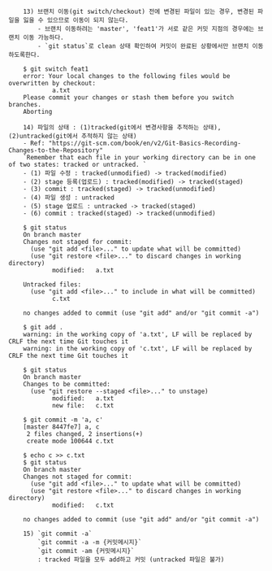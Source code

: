 


		13) 브랜치 이동(git switch/checkout) 전에 변경된 파일이 있는 경우, 변경된 파일을 잃을 수 있으므로 이동이 되지 않는다.
			- 브랜치 이동하려는 'master', 'feat1'가 서로 같은 커밋 지점의 경우에는 브랜치 이동 가능하다.
			- `git status`로 clean 상태 확인하여 커밋이 완료된 상황에서만 브랜치 이동하도록한다.
			
```	//* Working Dirctory 내의 변경된 파일이 존재한 상황에서 'master'에서 'feat1'으로 브랜치 이동할 때 error 발생
	$ git switch feat1
	error: Your local changes to the following files would be overwritten by checkout:
			a.txt
	Please commit your changes or stash them before you switch branches.
	Aborting
```

		14) 파일의 상태 : (1)tracked(git에서 변경사항을 추적하는 상태), (2)untracked(git에서 추적하지 않는 상태)
		- Ref: "https://git-scm.com/book/en/v2/Git-Basics-Recording-Changes-to-the-Repository"
		`Remember that each file in your working directory can be in one of two states: tracked or untracked. `
		- (1) 파일 수정 : tracked(unmodified) -> tracked(modified)
		- (2) stage 등록(업로드) : tracked(modified) -> tracked(staged)
		- (3) commit : tracked(staged) -> tracked(unmodified)
		- (4) 파일 생성 : untracked
		- (5) stage 업로드 : untracked -> tracked(staged)
		- (6) commit : tracked(staged) -> tracked(unmodified)
```	//* a.txt는 수정된 파일로서 tracked상태이며, c.txt는 생성한 파일로서 untracked상태
	$ git status
	On branch master
	Changes not staged for commit:
	  (use "git add <file>..." to update what will be committed)
	  (use "git restore <file>..." to discard changes in working directory)
			modified:   a.txt

	Untracked files:
	  (use "git add <file>..." to include in what will be committed)
			c.txt

	no changes added to commit (use "git add" and/or "git commit -a")

```
``` //* a.txt와 c.txt를 stage영역에 등록하면, 두 파일 모두 tracked상태가 된다.
	$ git add .
	warning: in the working copy of 'a.txt', LF will be replaced by CRLF the next time Git touches it
	warning: in the working copy of 'c.txt', LF will be replaced by CRLF the next time Git touches it

	$ git status
	On branch master
	Changes to be committed:
	  (use "git restore --staged <file>..." to unstage)
			modified:   a.txt
			new file:   c.txt
```
``` //* stage에 등록된 파일들을 commit하고나면 tracked의 Unmodified 상태가 된다.
	$ git commit -m 'a, c'
	[master 8447fe7] a, c
	 2 files changed, 2 insertions(+)
	 create mode 100644 c.txt
```
``` //*	파일을 수정하면 tracked의 modified상태가 된다.
	$ echo c >> c.txt
	$ git status
	On branch master
	Changes not staged for commit:
	  (use "git add <file>..." to update what will be committed)
	  (use "git restore <file>..." to discard changes in working directory)
			modified:   c.txt

	no changes added to commit (use "git add" and/or "git commit -a")
```
		15) `git commit -a`
			`git commit -a -m {커밋메시지}`
			`git commit -am {커밋메시지}`
			: tracked 파일을 모두 add하고 커밋 (untracked 파일은 불가)
